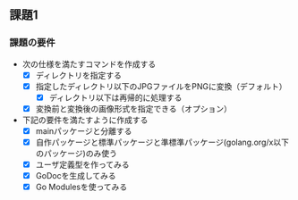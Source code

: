 ## 課題1
### 課題の要件
- 次の仕様を満たすコマンドを作成する
    - [X] ディレクトリを指定する
    - [X] 指定したディレクトリ以下のJPGファイルをPNGに変換（デフォルト）
        - [X] ディレクトリ以下は再帰的に処理する
    - [X] 変換前と変換後の画像形式を指定できる（オプション）

- 下記の要件を満たすように作成する
    - [X] mainパッケージと分離する
    - [X] 自作パッケージと標準パッケージと準標準パッケージ(golang.org/x以下のパッケージ)のみ使う
    - [X] ユーザ定義型を作ってみる
    - [X] GoDocを生成してみる
    - [X] Go Modulesを使ってみる
